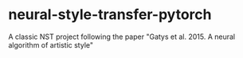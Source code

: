 # neural-style-transfer-pytorch
A classic NST project following the paper "Gatys et al. 2015. A neural algorithm of artistic style"
